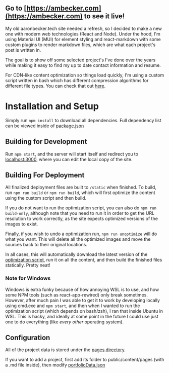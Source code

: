 ## Go to [https://ambecker.com](https://ambecker.com) to see it live!

My old aaronbecker.tech site needed a refresh, so I decided to make a new one with modern web technologies (React and Node).
Under the hood, I'm using Material UI (MUI) for element styling and react-markdown with some custom plugins to render markdown files, which are what each project's post is written in.

The goal is to show off some selected project's I've done over the years while making it easy to find my up to date contact information and resume.

For CDN-like content optimization so things load quickly, I'm using a custom script written in bash which has different compression algorithms for different file types. You can check that out [here](https://github.com/aaroexxt/Website-Content-Optimizer).

# Installation and Setup

Simply run `npm install` to download all dependencies. Full dependency list can be viewed inside of [package.json](package.json)

## Building for Development

Run `npm start`, and the server will start itself and redirect you to [localhost:3000](http://localhost:3000), where you can edit the local copy of the site.

## Building For Deployment

All finalized deployment files are built to `/static` when finished. To build, run `npm run build` or `npm run build`, which will first optimize the content using the custom script and then build.

If you do not want to run the optimization script, you can also do `npm run build-only`, although note that you need to run it in order to get the URL resolution to work correctly, as the site expects optimized versions of the images to exist.

Finally, if you wish to undo a optimization run, `npm run unoptimize` will do what you want. This will delete all the optimized images and move the sources back to their original locations.

In all cases, this will automatically download the latest version of the [optimization script](https://github.com/aaroexxt/Website-Content-Optimizer), run it on all the content, and then build the finished files statically. Pretty neat!

### Note for Windows

Windows is extra funky because of how annoying WSL is to use, and how some NPM tools (such as react-app-rewired) only break sometimes.
However, after much pain I was able to get it to work by developing locally using cmd.exe and `npm start`, and then when I wanted to run the optimization script (which depends on bash/zsh), I ran that inside Ubuntu in WSL. This is hacky, and ideally at some point in the future I could use just one to do everything (like _every other_ operating system).

## Configuration

All of the project data is stored under the [pages directory](public/content/pages).

If you want to add a project, first add its folder to public/content/pages (with a .md file inside), then modify [portfolioData.json](src/portfolioData.json)